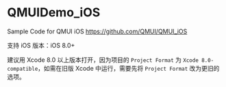 # QMUIDemo_iOS
Sample Code for QMUI iOS https://github.com/QMUI/QMUI_iOS

支持 iOS 版本：iOS 8.0+

建议用 Xcode 8.0 以上版本打开，因为项目的 `Project Format` 为 `Xcode 8.0-compatible`，如需在旧版 Xcode 中运行，需要先将 `Project Format` 改为更旧的选项。

